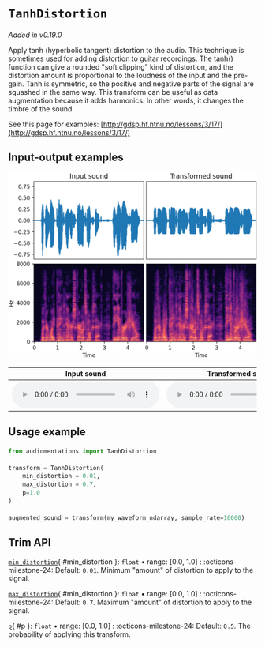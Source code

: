 # `TanhDistortion`

_Added in v0.19.0_

Apply tanh (hyperbolic tangent) distortion to the audio. This technique is sometimes
used for adding distortion to guitar recordings. The tanh() function can give a rounded
"soft clipping" kind of distortion, and the distortion amount is proportional to the
loudness of the input and the pre-gain. Tanh is symmetric, so the positive and
negative parts of the signal are squashed in the same way. This transform can be
useful as data augmentation because it adds harmonics. In other words, it changes
the timbre of the sound.

See this page for examples: [http://gdsp.hf.ntnu.no/lessons/3/17/](http://gdsp.hf.ntnu.no/lessons/3/17/)

## Input-output examples

![Input-output waveforms and spectrograms](TanhDistortion.webp)

| Input sound                                                                             | Transformed sound                                                                             |
|-----------------------------------------------------------------------------------------|-----------------------------------------------------------------------------------------------|
| <audio controls><source src="../TanhDistortion_input.flac" type="audio/flac"></audio> | <audio controls><source src="../TanhDistortion_transformed.flac" type="audio/flac"></audio> |

## Usage example

```python
from audiomentations import TanhDistortion

transform = TanhDistortion(
    min_distortion = 0.01,
    max_distortion = 0.7,
    p=1.0
)

augmented_sound = transform(my_waveform_ndarray, sample_rate=16000)
```

## Trim API

[`min_distortion`](#min_distortion){ #min_distortion }: `float` • range: [0.0, 1.0]
:   :octicons-milestone-24: Default: `0.01`. Minimum "amount" of distortion to apply to the signal.

[`max_distortion`](#min_distortion){ #min_distortion }: `float` • range: [0.0, 1.0]
:   :octicons-milestone-24: Default: `0.7`. Maximum "amount" of distortion to apply to the signal.

[`p`](#p){ #p }: `float` • range: [0.0, 1.0]
:   :octicons-milestone-24: Default: `0.5`. The probability of applying this transform.
